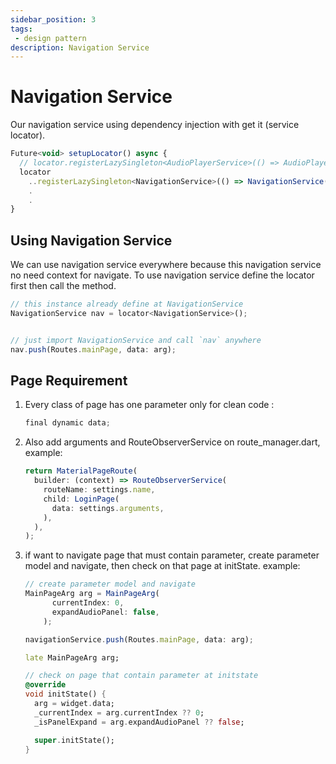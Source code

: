 ```yaml
---
sidebar_position: 3
tags: 
 - design pattern
description: Navigation Service
---
```


# Navigation Service

Our navigation service using dependency injection with get it (service locator).

```js
Future<void> setupLocator() async {
  // locator.registerLazySingleton<AudioPlayerService>(() => AudioPlayerService());
  locator
    ..registerLazySingleton<NavigationService>(() => NavigationService())
    .
    .
}
```

## Using Navigation Service

We can use navigation service everywhere because this navigation service no need context for navigate. To use navigation service define the locator first then call the method.

```js
// this instance already define at NavigationService
NavigationService nav = locator<NavigationService>();


// just import NavigationService and call `nav` anywhere
nav.push(Routes.mainPage, data: arg);
```



## Page Requirement
  1.  Every class of page has one parameter only for clean code :
      
      ```js
      final dynamic data;
      ```

  2.  Also add arguments and RouteObserverService on route_manager.dart, example:
      ```js
      return MaterialPageRoute(
        builder: (context) => RouteObserverService(
          routeName: settings.name,
          child: LoginPage(
            data: settings.arguments,
          ),
        ),
      );

      ```

  3.  if want to navigate page that must contain parameter, create parameter model and navigate, then check on that page at initState. example:
      ```js
      // create parameter model and navigate
      MainPageArg arg = MainPageArg(
            currentIndex: 0,
            expandAudioPanel: false,
          );

      navigationService.push(Routes.mainPage, data: arg);
      ```
      ```dart
      late MainPageArg arg;

      // check on page that contain parameter at initstate 
      @override
      void initState() {
        arg = widget.data;
        _currentIndex = arg.currentIndex ?? 0;
        _isPanelExpand = arg.expandAudioPanel ?? false;

        super.initState();
      }
      ```
